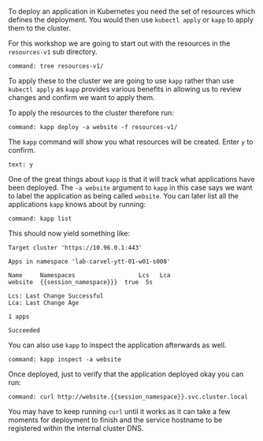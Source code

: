To deploy an application in Kubernetes you need the set of resources which
defines the deployment. You would then use ``kubectl apply`` or ``kapp``
to apply them to the cluster.

For this workshop we are going to start out with the resources in the
``resources-v1`` sub directory.

```terminal:execute
command: tree resources-v1/
```

To apply these to the cluster we are going to use ``kapp`` rather than use
``kubectl apply`` as ``kapp`` provides various benefits in allowing us to
review changes and confirm we want to apply them.

To apply the resources to the cluster therefore run:

```terminal:execute
command: kapp deploy -a website -f resources-v1/
```

The ``kapp`` command will show you what resources will be created. Enter ``y``
to confirm.

```terminal:input
text: y
```

One of the great things about ``kapp`` is that it will track what applications
have been deployed. The ``-a website`` argument to ``kapp`` in this case says
we want to label the application as being called ``website``. You can later
list all the applications ``kapp`` knows about by running:

```terminal:execute
command: kapp list
```

This should now yield something like:

```
Target cluster 'https://10.96.0.1:443'

Apps in namespace 'lab-carvel-ytt-01-w01-s008'

Name     Namespaces                  Lcs   Lca  
website  {{session_namespace}}}  true  5s  

Lcs: Last Change Successful
Lca: Last Change Age

1 apps

Succeeded
```

You can also use ``kapp`` to inspect the application afterwards as well.

```terminal:execute
command: kapp inspect -a website
```

Once deployed, just to verify that the application deployed okay you can run:

```terminal:execute
command: curl http://website.{{session_namespace}}.svc.cluster.local
```

You may have to keep running ``curl`` until it works as it can take a few
moments for deployment to finish and the service hostname to be registered
within the internal cluster DNS.
